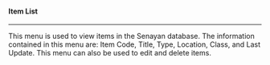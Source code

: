 #### Item List
<hr>
This menu is used to view items in the Senayan database. The information contained in this menu are: Item Code, Title, Type, Location, Class, and Last Update. This menu can also be used to edit and delete items. 